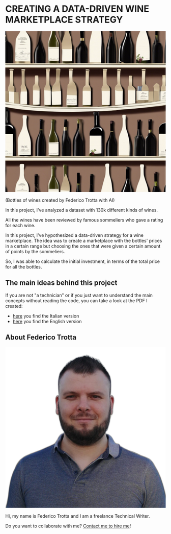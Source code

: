 # CREATING A DATA-DRIVEN WINE MARKETPLACE STRATEGY
![Wine bottles Federico Trotta](img/bottles.png)

(Bottles of wines created by Federico Trotta with AI)

In this project, I've analyzed a dataset with 130k different kinds of wines.

All the wines have been reviewed by famous sommeliers who gave a rating for each wine.

In this project, I've hypothesized a data-driven strategy for a wine marketplace.
The idea was to create a marketplace with the bottles' prices in a certain range but choosing the ones that were given a certain amount of points by the sommeliers.

So, I was able to calculate the initial investment, in terms of the total price for all the bottles.

## The main ideas behind this project
If you are not "a technician" or if you just want to understand the main concepts without reading the code, you can take a look at the PDF I created:
- [here](https://github.com/federico-trotta/wine_marketplace_strategy/blob/master/PDF/ITALIAN/Progetto%20Wine%20Marketplace%20Strategy.pdf) you find the Italian version
- [here](https://github.com/federico-trotta/wine_marketplace_strategy/blob/master/PDF/ENGLISH/Wine%20Marketplace%20Strategy.pdf) you find the English version


## About Federico Trotta
![Foto of Federico Trotta](img/Federico_Trotta.png)

Hi, my name is Federico Trotta and I am a freelance Technical Writer.

Do you want to collaborate with me? [Contact me to hire me](https://bio.link/federicotrotta)!